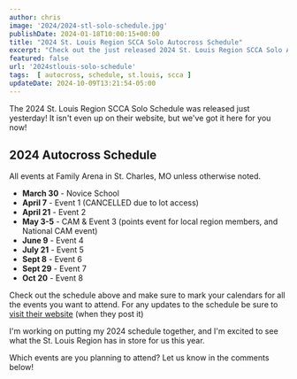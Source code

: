 ```yaml
---
author: chris
image: '2024/2024-stl-solo-schedule.jpg'
publishDate: 2024-01-18T10:00:15+00:00
title: "2024 St. Louis Region SCCA Solo Autocross Schedule"
excerpt: "Check out the just released 2024 St. Louis Region SCCA Solo Autocross Schedule"
featured: false
url: '2024stlouis-solo-schedule'
tags:  [ autocross, schedule, st.louis, scca ] 
updateDate: 2024-10-09T13:21:54-05:00
---
```


The 2024 St. Louis Region SCCA Solo Schedule was released just yesterday! It isn't even up on their website, but we've got it here for you now! 

## 2024 Autocross Schedule
All events at Family Arena in St. Charles, MO unless otherwise noted.

- **March 30** - Novice School
- **April 7** - Event 1 (CANCELLED due to lot access)
- **April 21** - Event 2
- **May 3-5** - CAM & Event 3 (points event for local region members, and National CAM event)
- **June 9** - Event 4
- **July 21** - Event 5
- **Sept 8** - Event 6
- **Sept 29** - Event 7
- **Oct 20** - Event 8

Check out the schedule above and make sure to mark your calendars for all the events you want to attend. For any updates to the schedule be sure to [visit their website](https://solo.stlscca.org/schedule/) (when they post it) 

I'm working on putting my 2024 schedule together, and I'm excited to see what the St. Louis Region has in store for us this year.

Which events are you planning to attend? Let us know in the comments below!
